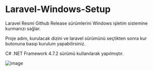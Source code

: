 # Laravel-Windows-Setup

Laravel Resmi Github Release sürümlerini Windows işletim sistemine kurmanızı sağlar.


Proje adını, kurulacak dizini ve laravel sürümünü seçtikten sonra kur butonuna basıp kurulum yapabilirsiniz.

C# .NET Framework 4.7.2 sürümü kullanılarak yapılmıştır.


![image](https://user-images.githubusercontent.com/10347131/232925964-add8dccb-0ba4-4e8a-bf8b-50dd85ed674c.png)
